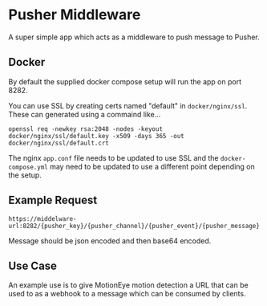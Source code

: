 # Pusher Middleware

A super simple app which acts as a middleware to push message to Pusher.

## Docker
By default the supplied docker compose setup will run the app on port 8282.

You can use SSL by creating certs named "default" in `docker/nginx/ssl`.  These can generated using a commaind like...

```
openssl req -newkey rsa:2048 -nodes -keyout docker/nginx/ssl/default.key -x509 -days 365 -out docker/nginx/ssl/default.crt
```

The nginx `app.conf` file needs to be updated to use SSL and the `docker-compose.yml` may need to be updated to use a different point depending on the setup.

## Example Request
```
https://middelware-url:8282/{pusher_key}/{pusher_channel}/{pusher_event}/{pusher_message}
```

Message should be json encoded and then base64 encoded.

## Use Case
An example use is to give MotionEye motion detection a URL that can be used to as a webhook to a message which can be consumed by clients.
